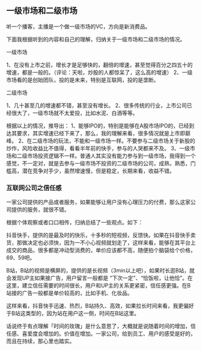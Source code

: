 ## 一级市场和二级市场

听一个播客，主播是一个做一级市场的VC，方向是新消费品。

下面我根据听到的内容和自己的理解，归纳关于一级市场和二级市场的情况。

一级市场

1、在没有上市之前，增长才是足够快的，翻倍的增速，甚至觉得百分之四五十的增速，都是一般的。（评论：天啦，炒股的人都惊呆了，这么高的增速）
2、一级市场看的是创始团队，投的是未来，特别是互联网，投的是垄断。

二级市场

1、几十甚至几的增速都不错，甚至没有增长。
2、很多传统的行业，上市公司已经很大了，一级市场就不太爱投，比如水泥、白酒等等。

根据以上的情况，推导出：
1、能够IPO的，特别是能够在A股市场IPO的，已经到达其要求，其实增速已经下来了，那么，我的理解来看，很多情况就是上市即巅峰。
2、在二级市场的玩法，不能和一级市场一样。不要参与二级市场关于新股的炒作，风险收益比不值得，看看半年前的快手，参与的人哭都来不及。
3、一级市场和二级市场投资逻辑不一样。普通人其实没有能力参与到一级市场，我得到一个感觉，不一定对，就是去参与一级市场不投资的二级市场的公司，成熟，熟悉，门槛高，潜在竞争对手少，虽然增速慢，但是稳定，长期来看，收益不错。


### 互联网公司之信任感

一家公司提供的产品或者服务，如果能够让用户没有心理压力的付费，那么这家公司提供的服务，就很不错。

根据个体观察或者口口相传，归纳总结了一些观点。如下：

抖音快手，提供的是最及时的快乐，十多秒的短视频，反馈快。如果在抖音快手卖货，那做决定也必须快，因为一不小心视频就划走了，这样来看，能够在其平台上成交的商品，很多都是冲动型消费的，单价应该都不高，随便拍个脑袋给个价格，69、59吧。

B站，B站的视频是横屏的，提供的是长视频（3min以上吧），如果时长逛B站，就会发现UP主如果接广告，用户留言一般都是 “下次一定”、“恰饭啦，让他恰”。在这里，建立信任需要的时间很长，用户和UP主的关系更紧密，信任感更强。在B站接的广告一般都是单价较高的，比如手机、化妆品。

这样来看，抖音快手迅速、热烈，B站持久、高效，如果拉长时间来看，我更偏好于B站这类型的，因为站在用户这一侧，时间在B站这里。

话说终于有点理解「时间的玫瑰」是什么意思了，大概就是说随着时间的增加，信任感、喜爱度会增加的。价值在增加。一家公司，给到员工、用户的感受是好的，而且在持续，那心里也踏实。
